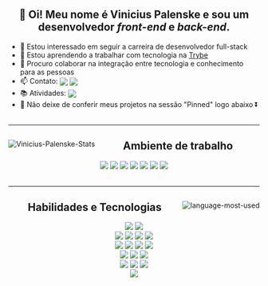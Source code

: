 <div align="center">
  <p>
  <h2>👋 Oi! Meu nome é Vinicius Palenske e sou um desenvolvedor <em>front-end</em> e <em>back-end</em>.</h2>
  <ul align="left">
    <li>👀 Estou interessado em seguir a carreira de desenvolvedor full-stack</li>
    <li>🌱 Estou aprendendo a trabalhar com tecnologia na <a href="https://www.betrybe.com/">Trybe</a></li>
    <li>💞️ Procuro colaborar na integração entre tecnologia e conhecimento para as pessoas</li>
    <li>📫 Contato:
      <span>
        <a href="https://www.linkedin.com/in/vini-palenske/" target="_blank">
          <img align="center"
            src="https://img.shields.io/badge/LinkedIn-0077B5?style=flat&logo=linkedin&logoColor=white" /></a>
        <a href="https://mail.google.com/mail/?view=cm&fs=1&to=viniciuspalenske@gmail.com" target="_blank">
          <img align="center"
            src="https://img.shields.io/badge/Gmail-D14836?style=flat&logo=gmail&logoColor=white" /></a>
      </span>
    </li>
    <li>📚 Atividades: <a href="https://github.com/palenske/Trybe" target="_blank"><img align="center"
          src="https://img.shields.io/badge/be-Trybe-2fc18c" /></a></li>
    <li>📌 Não deixe de conferir meus projetos na sessão "Pinned" logo abaixo ⏬</li>
    <br>
  </ul>
  </p>
</div>
<hr>
<div align="center">
  <a href="#">
    <img align="left"
      src="https://github-readme-stats.vercel.app/api?username=palenske&theme=onedark&show_icons=true&hide=stars&custom_title=Minhas%20estatísticas%20no%20GitHub%20"
      alt="Vinicius-Palenske-Stats" /></a>
  <div align="right">
    <div align="center">
      <h2>Ambiente de trabalho</h2>
      <a href="#"><img href="#"
          src="https://img.shields.io/badge/Ubuntu-E95420?style=for-the-badge&logo=ubuntu&logoColor=white" /></a>
      <a href="#"><img
          src="https://img.shields.io/badge/oh_my_zsh-1A2C34?style=for-the-badge&logo=ohmyzsh&logoColor=white" /></a>
      <a href="#"><img
          src="https://img.shields.io/badge/Zoom-2D8CFF?style=for-the-badge&logo=zoom&logoColor=white" /></a>
      <a href="#"><img
          src="https://img.shields.io/badge/Visual_Studio_Code-0078D4?style=for-the-badge&logo=visual%20studio%20code&logoColor=white" /></a>
      <a href="#"><img
          src="https://img.shields.io/badge/Slack-4A154B?style=for-the-badge&logo=slack&logoColor=white" /></a>
      <a href="#"><img
          src="https://img.shields.io/badge/Google_chrome-black?style=for-the-badge&logo=Google-chrome&logoColor=white" /></a>
      <a href="#"><img
          src="https://img.shields.io/badge/Trello-0052CC?style=for-the-badge&logo=trello&logoColor=white" /></a>
    </div>
  </div>
</div>
<br>
<hr>
<div align="center">
  <a href="#">
    <img align="right"
      src="https://github-readme-stats.vercel.app/api/top-langs/?username=palenske&theme=onedark&custom_title=Linguagens%20mais%20usadas&show_icons=true&locale=en"
      alt="language-most-used" /></a>
  <div align="left">
    <div align="center">
      <h2>Habilidades e Tecnologias</h2>
      <div>
        <a href="#"><img
            src="https://img.shields.io/badge/Bash-4D4D4D?style=for-the-badge&logo=gnu-bash&logoColor=white"></a>
        <a href="#"><img src="https://img.shields.io/badge/Git-F34F29?style=for-the-badge&logo=git&logoColor=white"></a>
      </div>
      <div>
        <a href="#"><img
            src="https://img.shields.io/badge/HTML5-E34F26?style=for-the-badge&logo=html5&logoColor=white" /></a>
        <a href="#"><img
            src="https://img.shields.io/badge/CSS3-1572B6?style=for-the-badge&logo=css3&logoColor=white" /></a>
        <a href="#"><img
            src="https://img.shields.io/badge/JavaScript-323330?style=for-the-badge&logo=javascript&logoColor=F7DF1E" /></a>
        <a href="#"><img
            src="https://img.shields.io/badge/React-61DAFB?style=for-the-badge&logo=react&logoColor=white" /></a>
        <div />
        <div>
          <a href="#"><img
              src="https://img.shields.io/badge/Redux-593D88?style=for-the-badge&logo=redux&logoColor=white" /></a>
          <a href="#"><img
              src="https://img.shields.io/badge/React_Router-CA4245?style=for-the-badge&logo=react-router&logoColor=white" /></a>
          <a href="#"><img
              src="https://img.shields.io/badge/Jest-C21325?style=for-the-badge&logo=jest&logoColor=white" /></a>
          <a href="#"><img
              src="https://img.shields.io/badge/RTL-1A2C34?style=for-the-badge&amp;logo=testing-library&amp;logoColor=E33332"></a>
        </div>
        <div>
          <a href="#"><img
              src="https://img.shields.io/badge/MySQL-4479A1?style=for-the-badge&logo=mysql&logoColor=white" /></a>
          <a href="#"><img
              src="https://img.shields.io/badge/MongoDB-4EA94B?style=for-the-badge&logo=mongodb&logoColor=white" /></a>
          <a href="#"><img
              src="https://img.shields.io/badge/Sequelize-white?style=for-the-badge&logo=sequelize&logoColor=52B0E7" /></a>
        </div>
        <div>
          <a href="#"><img
              src="https://img.shields.io/badge/Node.js-339933?style=for-the-badge&logo=nodedotjs&logoColor=white" /></a>
          <a href="#"><img
              src="https://img.shields.io/badge/Express.js-000000?style=for-the-badge&logo=express&logoColor=white" /></a>
          <a href="#"><img
              src="https://img.shields.io/badge/Heroku-430098?style=for-the-badge&logo=heroku&logoColor=white" /></a>
        </div>
        <div>
          <a href="#"><img
              src="https://img.shields.io/badge/Python-3776AB?style=for-the-badge&logo=python&logoColor=yellow" /></a>
        </div>
      </div>
    </div>
  </div>
